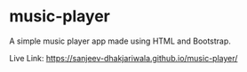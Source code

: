 # music-player

A simple music player app made using HTML and Bootstrap.

Live Link: https://sanjeev-dhakjariwala.github.io/music-player/
